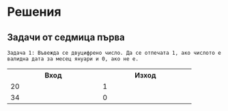 # Решения

## Задачи от седмица първа
`Задача 1: Въвежда се двуцифрено число. Да се отпечата 1, ако числото е валидна дата за месец януари и 0, ако не е.`
<table>
  <tr>
    <th style="width:200px;">Вход</th>
    <th style="width:200px;">Изход</th>
  </tr>
  <tr>
    <td>20</td>
    <td>1</td>
  </tr>
  <tr>
    <td>34</td>
    <td>0</td>
  </tr>
</table>

